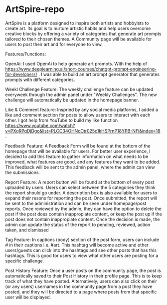 # ArtSpire-repo

ArtSpire is a platform designed to inspire both artists and hobbyists to create art. Its goal is to nurture artistic habits and help users overcome creative blocks by offering a variety of categories that generate art prompts tailored to their chosen themes. A Community page will be available for users to post their art and for everyone to view.

Features/Functions:

OpenAi:
I used OpenAi to help generate art prompts. With the help of https://www.deeplearning.ai/short-courses/chatgpt-prompt-engineering-for-developers/ .
I was able to build an art prompt generator that generates prompts with different categories.

Weekl Challenge Feature:
The weekly challenge feature can be updated everyweek through the admin panel under "Weekly Challenges". The new challenge will automatically be updated in the homepage banner.

Like & Comment feature:
Inspried by any social media platforms, I added a like and comment section for posts to allow users to interact with each other. I got help from YouTube to build my like function https://www.youtube.com/watch?v=PXqRPqDjDgc&list=PLCC34OHNcOtr025c1kHSPrnP18YPB-NFi&index=18 .

Feedback Feature:
A Feedback Form will be found at the bottom of the homepage that will be available for users. For better user experience, I decided to add this feature to gather information on what needs to be improved, what features are good, and any features they want to be added. This feedback will be sent to the admin panel, where the admin can view the submissions.

Report Feature:
A report button will be found at the bottom of every post uploaded by users. Users can select between the 5 categories they think the report should go under. A description box is also available for users to expand their resons for reporting the post. Once submitted, the report will be sent to the administration and can be seen under homepage/post reports. Once reviewed by the admin, they can have the option to delete the post if the post does contain inappropiate content, or keep the post up if the post does not contain inappropiate content. Once the decision is made, the admin can update the status of the report to pending, reviewed, action taken, and dismissed

Tag Feature:
In captions (body) section of the post form, users can include # in their captions i.e. #art. This hashtag will become active and other users/guests can click into the hashtags and see other posts that has this hashtags. This is good for users to view what other users are posting for a specific challenge. 

Post History Feature:
Once a user posts on the community page, the post is automatically saved to their Post History in their profile page. This is to keep track of what they have posted. Alternatively, users can also click on their (or any users) usernames in the community page from a post they have posted, and they will be directed to a page where posts from that specific user will be displayed.